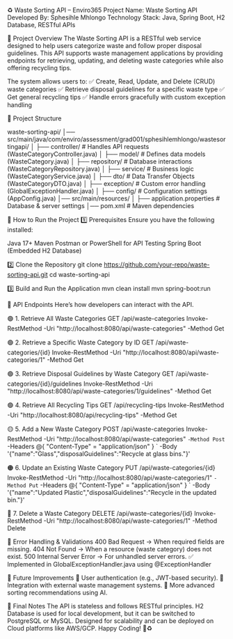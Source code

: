 ♻️ Waste Sorting API – Enviro365
Project Name: Waste Sorting API
Developed By: Sphesihle Mhlongo
Technology Stack: Java, Spring Boot, H2 Database, RESTful APIs

📌 Project Overview
The Waste Sorting API is a RESTful web service designed to help users categorize waste and follow proper disposal guidelines. This API supports waste management applications by providing endpoints for retrieving, updating, and deleting waste categories while also offering recycling tips.

The system allows users to:
✅ Create, Read, Update, and Delete (CRUD) waste categories
✅ Retrieve disposal guidelines for a specific waste type
✅ Get general recycling tips
✅ Handle errors gracefully with custom exception handling



📂 Project Structure

waste-sorting-api/
│── src/main/java/com/enviro/assessment/grad001/sphesihlemhlongo/wastesortingapi/
│   ├── controller/        # Handles API requests (WasteCategoryController.java)
│   ├── model/             # Defines data models (WasteCategory.java)
│   ├── repository/        # Database interactions (WasteCategoryRepository.java)
│   ├── service/           # Business logic (WasteCategoryService.java)
│   ├── dto/               # Data Transfer Objects (WasteCategoryDTO.java)
│   ├── exception/         # Custom error handling (GlobalExceptionHandler.java)
│   ├── config/            # Configuration settings (AppConfig.java)
│── src/main/resources/
│   ├── application.properties  # Database & server settings
│── pom.xml                # Maven dependencies


🚀 How to Run the Project
1️⃣ Prerequisites
Ensure you have the following installed:

Java 17+
Maven
Postman or PowerShell for API Testing
Spring Boot (Embedded H2 Database)


2️⃣ Clone the Repository
git clone https://github.com/your-repo/waste-sorting-api.git
cd waste-sorting-api

3️⃣ Build and Run the Application
mvn clean install
mvn spring-boot:run


📡 API Endpoints
Here’s how developers can interact with the API.

🟢 1. Retrieve All Waste Categories
GET /api/waste-categories
Invoke-RestMethod -Uri "http://localhost:8080/api/waste-categories" -Method Get

🟢 2. Retrieve a Specific Waste Category by ID
GET /api/waste-categories/{id}
Invoke-RestMethod -Uri "http://localhost:8080/api/waste-categories/1" -Method Get

🟢 3. Retrieve Disposal Guidelines by Waste Category
GET /api/waste-categories/{id}/guidelines
Invoke-RestMethod -Uri "http://localhost:8080/api/waste-categories/1/guidelines" -Method Get

🟢 4. Retrieve All Recycling Tips
GET /api/recycling-tips
Invoke-RestMethod -Uri "http://localhost:8080/api/recycling-tips" -Method Get

🟡 5. Add a New Waste Category
POST /api/waste-categories
Invoke-RestMethod -Uri "http://localhost:8080/api/waste-categories" `
    -Method Post `
    -Headers @{ "Content-Type" = "application/json" } `
    -Body '{"name":"Glass","disposalGuidelines":"Recycle at glass bins."}'

🟠 6. Update an Existing Waste Category
PUT /api/waste-categories/{id}
Invoke-RestMethod -Uri "http://localhost:8080/api/waste-categories/1" `
    -Method Put `
    -Headers @{ "Content-Type" = "application/json" } `
    -Body '{"name":"Updated Plastic","disposalGuidelines":"Recycle in the updated bin."}'
    
🔴 7. Delete a Waste Category
DELETE /api/waste-categories/{id}
Invoke-RestMethod -Uri "http://localhost:8080/api/waste-categories/1" -Method Delete


🔧 Error Handling & Validations
400 Bad Request → When required fields are missing.
404 Not Found → When a resource (waste category) does not exist.
500 Internal Server Error → For unhandled server errors.
✅ Implemented in GlobalExceptionHandler.java using @ExceptionHandler


📌 Future Improvements
🔹 User authentication (e.g., JWT-based security).
🔹 Integration with external waste management systems.
🔹 More advanced sorting recommendations using AI.

📢 Final Notes
The API is stateless and follows RESTful principles.
H2 Database is used for local development, but it can be switched to PostgreSQL or MySQL.
Designed for scalability and can be deployed on Cloud platforms like AWS/GCP.
Happy Coding! 🚀♻️
